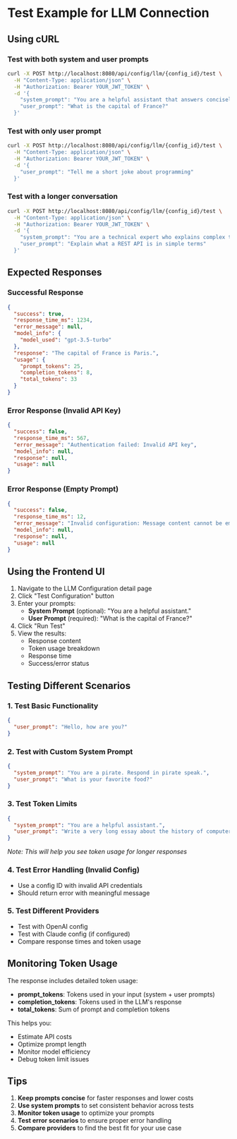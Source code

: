# Test Example for LLM Connection

## Using cURL

### Test with both system and user prompts

```bash
curl -X POST http://localhost:8080/api/config/llm/{config_id}/test \
  -H "Content-Type: application/json" \
  -H "Authorization: Bearer YOUR_JWT_TOKEN" \
  -d '{
    "system_prompt": "You are a helpful assistant that answers concisely in one sentence.",
    "user_prompt": "What is the capital of France?"
  }'
```

### Test with only user prompt

```bash
curl -X POST http://localhost:8080/api/config/llm/{config_id}/test \
  -H "Content-Type: application/json" \
  -H "Authorization: Bearer YOUR_JWT_TOKEN" \
  -d '{
    "user_prompt": "Tell me a short joke about programming"
  }'
```

### Test with a longer conversation

```bash
curl -X POST http://localhost:8080/api/config/llm/{config_id}/test \
  -H "Content-Type: application/json" \
  -H "Authorization: Bearer YOUR_JWT_TOKEN" \
  -d '{
    "system_prompt": "You are a technical expert who explains complex topics simply.",
    "user_prompt": "Explain what a REST API is in simple terms"
  }'
```

## Expected Responses

### Successful Response

```json
{
  "success": true,
  "response_time_ms": 1234,
  "error_message": null,
  "model_info": {
    "model_used": "gpt-3.5-turbo"
  },
  "response": "The capital of France is Paris.",
  "usage": {
    "prompt_tokens": 25,
    "completion_tokens": 8,
    "total_tokens": 33
  }
}
```

### Error Response (Invalid API Key)

```json
{
  "success": false,
  "response_time_ms": 567,
  "error_message": "Authentication failed: Invalid API key",
  "model_info": null,
  "response": null,
  "usage": null
}
```

### Error Response (Empty Prompt)

```json
{
  "success": false,
  "response_time_ms": 12,
  "error_message": "Invalid configuration: Message content cannot be empty",
  "model_info": null,
  "response": null,
  "usage": null
}
```

## Using the Frontend UI

1. Navigate to the LLM Configuration detail page
2. Click "Test Configuration" button
3. Enter your prompts:
   - **System Prompt** (optional): "You are a helpful assistant."
   - **User Prompt** (required): "What is the capital of France?"
4. Click "Run Test"
5. View the results:
   - Response content
   - Token usage breakdown
   - Response time
   - Success/error status

## Testing Different Scenarios

### 1. Test Basic Functionality
```json
{
  "user_prompt": "Hello, how are you?"
}
```

### 2. Test with Custom System Prompt
```json
{
  "system_prompt": "You are a pirate. Respond in pirate speak.",
  "user_prompt": "What is your favorite food?"
}
```

### 3. Test Token Limits
```json
{
  "system_prompt": "You are a helpful assistant.",
  "user_prompt": "Write a very long essay about the history of computers"
}
```
*Note: This will help you see token usage for longer responses*

### 4. Test Error Handling (Invalid Config)
- Use a config ID with invalid API credentials
- Should return error with meaningful message

### 5. Test Different Providers
- Test with OpenAI config
- Test with Claude config (if configured)
- Compare response times and token usage

## Monitoring Token Usage

The response includes detailed token usage:
- **prompt_tokens**: Tokens used in your input (system + user prompts)
- **completion_tokens**: Tokens used in the LLM's response
- **total_tokens**: Sum of prompt and completion tokens

This helps you:
- Estimate API costs
- Optimize prompt length
- Monitor model efficiency
- Debug token limit issues

## Tips

1. **Keep prompts concise** for faster responses and lower costs
2. **Use system prompts** to set consistent behavior across tests
3. **Monitor token usage** to optimize your prompts
4. **Test error scenarios** to ensure proper error handling
5. **Compare providers** to find the best fit for your use case
